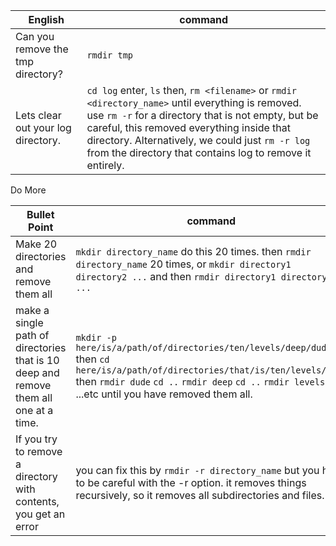 English | command
--- | ---
Can you remove the tmp directory? | `rmdir tmp`
Lets clear out your log directory. | `cd log` enter, `ls` then, `rm <filename>` or `rmdir <directory_name>` until everything is removed. use `rm -r` for a directory that is not empty, but be careful, this removed everything inside that directory. Alternatively, we could just `rm -r log` from the directory that contains log to remove it entirely. 

Do More

Bullet Point | command
--- | ---
Make 20 directories and remove them all | `mkdir directory_name` do this 20 times. then `rmdir directory_name` 20 times, or `mkdir directory1 directory2 ...` and then `rmdir directory1 directory2 ...`
make a single path of directories that is 10 deep and remove them all one at a time. | `mkdir -p here/is/a/path/of/directories/ten/levels/deep/dude` then `cd here/is/a/path/of/directories/that/is/ten/levels/deep` then `rmdir dude` `cd ..` `rmdir deep` `cd ..` `rmdir levels` ...etc until you have removed them all. 
If you try to remove a directory with contents, you get an error | you can fix this by `rmdir -r directory_name` but you have to be careful with the -r option. it removes things recursively, so it removes all subdirectories and files. 
